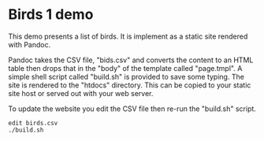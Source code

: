 
# Birds 1 demo

This demo presents a list of birds. It is implement
as a static site rendered with Pandoc.

Pandoc takes the CSV file, "bids.csv" and converts the
content to an HTML table then drops that in the "body"
of the template called "page.tmpl". A simple shell script
called "build.sh" is provided to save some typing. The
site is rendered to the "htdocs" directory. This can be copied
to your static site host or served out with your web server.

To update the website you edit the CSV file then re-run the
"build.sh" script.

~~~
edit birds.csv
./build.sh
~~~

